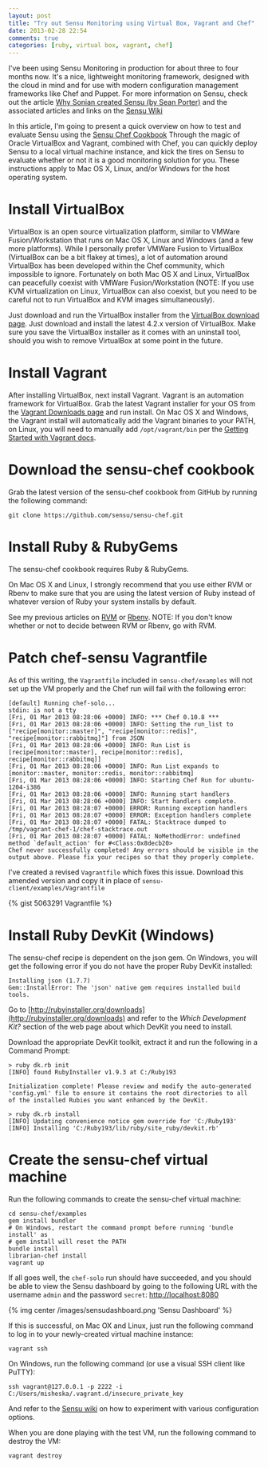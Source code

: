 ```yaml
---
layout: post
title: "Try out Sensu Monitoring using Virtual Box, Vagrant and Chef"
date: 2013-02-28 22:54
comments: true
categories: [ruby, virtual box, vagrant, chef]
---
```

I've been using Sensu Monitoring in production for about three to four months
now.  It's a nice, lightweight monitoring framework, designed with the cloud
in mind and for use with modern configuration management frameworks like
Chef and Puppet.  For more information on Sensu, check out the article
[Why Sonian created Sensu (by Sean Porter)](https://github.com/sensu/sensu/wiki)
and the associated articles and links on the [Sensu Wiki](https://github.com/sensu/sensu/wiki)

In this article, I'm going to present a quick overview on how to test and
evaluate Sensu using the [Sensu Chef Cookbook](https://github.com/sensu/sensu-chef)
Through the magic of Oracle VirtualBox and Vagrant, combined with Chef, you
can quickly deploy Sensu to a local virtual machine instance, and kick the
tires on Sensu to evaluate whether or not it is a good monitoring solution
for you.  These instructions apply to Mac OS X, Linux, and/or Windows for
the host operating system.

Install VirtualBox
==================
VirtualBox is an open source virtualization platform, similar to VMWare
Fusion/Workstation that runs on Mac OS X, Linux and Windows (and a few more
platforms).  While I personally prefer VMWare Fusion to VirtualBox (VirtualBox
can be a bit flakey at times), a lot of automation around VirtualBox has been
developed within the Chef community, which impossible to ignore.  Fortunately
on both Mac OS X and Linux, VirtualBox can peacefully coexist with VMWare
Fusion/Workstation (NOTE: If you use KVM virtualization on Linux, VirtualBox
can also coexist, but you need to be careful not to run VirtualBox and KVM
images simultaneously).

Just download and run the VirtualBox installer from the [VirtualBox download
page](https://www.virtualbox.org/wiki/Downloads).  Just download and install
the latest 4.2.x version of VirtualBox.  Make sure you save the VirtualBox
installer as it comes with an uninstall tool, should you wish to remove
VirtualBox at some point in the future.

Install Vagrant
===============
After installing VirtualBox, next install Vagrant.  Vagrant is an automation
framework for VirtualBox.  Grab the latest Vagrant installer for your OS from
the [Vagrant Downloads page](http://downloads.vagrantup.com/) and run install.
On Mac OS X and Windows, the Vagrant install will automatically add the Vagrant
binaries to your PATH, on Linux, you will need to manually add
<code>/opt/vagrant/bin</code> per the [Getting Started with Vagrant docs](http://docs.vagrantup.com/v1/docs/getting-started/index.html).

Download the sensu-chef cookbook
================================
Grab the latest version of the sensu-chef cookbook from GitHub by running
the following command:
```
git clone https://github.com/sensu/sensu-chef.git
```
Install Ruby & RubyGems
=======================
The sensu-chef cookbook requires Ruby & RubyGems.

On Mac OS X and Linux, I strongly recommend that you use either RVM or Rbenv
to make sure that you are using the latest version of Ruby instead of whatever
version of Ruby your system installs by default.

See my previous articles on [RVM](http://misheska.com/blog/2013/02/24/using-rvm-to-manage-multiple-versions-of-ruby/) or [Rbenv](http://misheska.com/blog/2013/02/24/using-rbenv-to-manage-multiple-versions-of-ruby/).  NOTE: If you don't
know whether or not to decide between RVM or Rbenv, go with RVM.

Patch chef-sensu Vagrantfile
============================
As of this writing, the <code>Vagrantfile</code> included in
<code>sensu-chef/examples</code> will not set up the VM properly and the
Chef run will fail with the following error:
```
[default] Running chef-solo...
stdin: is not a tty
[Fri, 01 Mar 2013 08:28:06 +0000] INFO: *** Chef 0.10.8 ***
[Fri, 01 Mar 2013 08:28:06 +0000] INFO: Setting the run_list to ["recipe[monitor::master]", "recipe[monitor::redis]", "recipe[monitor::rabbitmq]"] from JSON
[Fri, 01 Mar 2013 08:28:06 +0000] INFO: Run List is [recipe[monitor::master], recipe[monitor::redis], recipe[monitor::rabbitmq]]
[Fri, 01 Mar 2013 08:28:06 +0000] INFO: Run List expands to [monitor::master, monitor::redis, monitor::rabbitmq]
[Fri, 01 Mar 2013 08:28:06 +0000] INFO: Starting Chef Run for ubuntu-1204-i386
[Fri, 01 Mar 2013 08:28:06 +0000] INFO: Running start handlers
[Fri, 01 Mar 2013 08:28:06 +0000] INFO: Start handlers complete.
[Fri, 01 Mar 2013 08:28:07 +0000] ERROR: Running exception handlers
[Fri, 01 Mar 2013 08:28:07 +0000] ERROR: Exception handlers complete
[Fri, 01 Mar 2013 08:28:07 +0000] FATAL: Stacktrace dumped to /tmp/vagrant-chef-1/chef-stacktrace.out
[Fri, 01 Mar 2013 08:28:07 +0000] FATAL: NoMethodError: undefined method `default_action' for #<Class:0x8decb20>
Chef never successfully completed! Any errors should be visible in the
output above. Please fix your recipes so that they properly complete.
```

I've created a revised <code>Vagrantfile</code> which fixes this issue.
Download this amended version and copy it in place of
<code>sensu-client/examples/Vagrantfile</code>

{% gist 5063291 Vagrantfile %}

Install Ruby DevKit (Windows)
=============================
The sensu-chef recipe is dependent on the json gem.  On Windows, you will get
the following error if you do not have the proper Ruby DevKit installed:

```
Installing json (1.7.7)
Gem::InstallError: The 'json' native gem requires installed build tools.
```

Go to [http://rubyinstaller.org/downloads](http://rubyinstaller.org/downloads)
and refer to the *Which Development Kit?* section of the web page about which
DevKit you need to install.

Download the appropriate DevKit toolkit, extract it and run the following
in a Command Prompt:

```
> ruby dk.rb init
[INFO] found RubyInstaller v1.9.3 at C:/Ruby193

Initialization complete! Please review and modify the auto-generated
'config.yml' file to ensure it contains the root directories to all
of the installed Rubies you want enhanced by the DevKit.

> ruby dk.rb install
[INFO] Updating convenience notice gem override for 'C:/Ruby193'
[INFO] Installing 'C:/Ruby193/lib/ruby/site_ruby/devkit.rb'
```


Create the sensu-chef virtual machine
=====================================

Run the following commands to create the sensu-chef virtual machine:
```
cd sensu-chef/examples
gem install bundler
# On Windows, restart the command prompt before running 'bundle install' as
# gem install will reset the PATH
bundle install
librarian-chef install
vagrant up
```

If all goes well, the <code>chef-solo</code> run should have succeeded, and
you should be able to view the Sensu dashboard by going to the following URL
with the username <code>admin</code> and the password <code>secret</code>:
[http://localhost:8080](http://localhost:8080)

{% img center /images/sensudashboard.png 'Sensu Dashboard' %}

If this is successful, on Mac OX and Linux, just run the following command to
log in to your newly-created virtual machine instance:
```
vagrant ssh
```

On Windows, run the following command (or use a visual SSH client like PuTTY):
```
ssh vagrant@127.0.0.1 -p 2222 -i C:/Users/misheska/.vagrant.d/insecure_private_key
```

And refer to the [Sensu wiki](https://github.com/sensu/sensu/wiki) on how 
to experiment with various configuration options.

When you are done playing with the test VM, run the following command to
destroy the VM:
```
vagrant destroy
```
